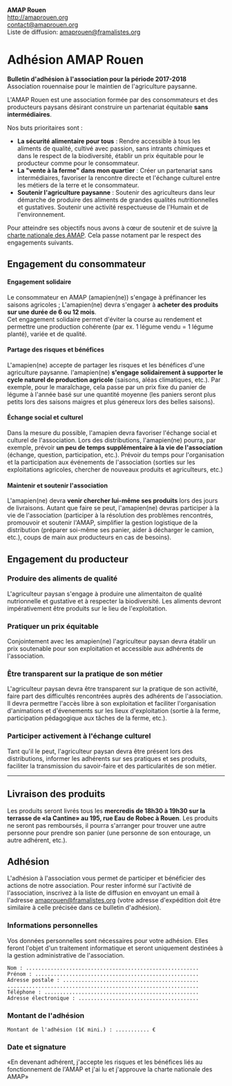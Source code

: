 **AMAP Rouen**  
http://amaprouen.org  
contact@amaprouen.org  
Liste de diffusion: amaprouen@framalistes.org

# Adhésion AMAP Rouen
**Bulletin d'adhésion à l'association pour la période 2017-2018**  
Association rouennaise pour le maintien de l'agriculture paysanne.  

L'AMAP Rouen est une association formée par des consommateurs et des producteurs paysans désirant construire un partenariat équitable **sans intermédiaires**.

Nos buts prioritaires sont : 

- **La sécurité alimentaire pour tous** : Rendre accessible à tous les aliments de qualité, cultivé avec passion, sans intrants chimiques et dans le respect de la biodiversité, établir un prix équitable pour le producteur comme pour le consommateur.
- **La "vente à la ferme" dans mon quartier** : Créer un partenariat sans intermédiaires, favoriser la rencontre directe et l'échange culturel entre les métiers de la terre et le consommateur.  
- **Soutenir l'agriculture paysanne** : Soutenir des agriculteurs dans leur démarche de produire des aliments de grandes qualités nutritionnelles et gustatives. Soutenir une activité respectueuse de l'Humain et de l'environnement.
 
Pour atteindre ses objectifs nous avons à cœur de soutenir et de suivre [la charte nationale des AMAP](http://miramap.org/IMG/pdf/charte_des_amap_mars_2014-2.pdf). Cela passe notament par le respect des engagements suivants.

## Engagement du consommateur

#### Engagement solidaire  
Le consommateur en AMAP (amapien(ne)) s'engage à préfinancer les saisons agricoles ; L'amapien(ne) devra s'engager à **acheter des produits sur une durée de 6 ou 12 mois**.  
Cet engagement solidaire permet d'éviter la course au rendement et permettre une production cohérente (par ex. 1 légume vendu = 1 légume planté), variée et de qualité. 

#### Partage des risques et bénéfices
L'amapien(ne) accepte de partager les risques et les bénéfices d'une agriculture paysanne. l'amapien(ne) **s'engage solidairement à supporter le cycle naturel de production agricole** (saisons, aléas climatiques, etc.). Par exemple, pour le maraîchage, cela passe par un prix fixe du panier de légume à l'année basé sur une quantité moyenne (les paniers seront plus petits lors des saisons maigres et plus génereux lors des belles saisons).

#### Échange social et culturel
Dans la mesure du possible, l'amapien devra favoriser l'échange social et culturel de l'association. Lors des distributions, l'amapien(ne) pourra, par exemple, prévoir **un peu de temps supplémentaire à la vie de l'association** (échange, question, participation, etc.). Prévoir du temps pour l'organisation et la participation aux événements de l'association (sorties sur les exploitations agricoles, chercher de nouveaux produits et agriculteurs, etc.)

#### Maintenir et soutenir l'association 
L'amapien(ne) devra **venir chercher lui-même ses produits** lors des jours de livraisons.
Autant que faire se peut, l'amapien(ne) devras participer à la vie de l'association (participer à la résolution des problèmes rencontrés, promouvoir et soutenir l'AMAP, simplifier la gestion logistique de la distribution (préparer soi-même ses panier, aider à décharger le camion, etc.), coups de main aux producteurs en cas de besoins).

## Engagement du producteur

### Produire des aliments de qualité
L'agriculteur paysan s'engage à produire une alimentaiton de qualité nutrionnelle et gustative et à respecter la biodiversité. Les aliments devront impérativement être produits sur le lieu de l'exploitation.

### Pratiquer un prix équitable
Conjointement avec les amapien(ne) l'agriculteur paysan devra établir un prix soutenable pour son exploitation et accessible aux adhérents de l'association.

### Être transparent sur la pratique de son métier
L'agriculteur paysan devra être transparent sur la pratique de son activité, faire part des difficultés rencontrées auprès des adhérents de l'association. Il devra permettre l'accès libre à son exploitation et faciliter l'organisation d'animations et d'évenements sur les lieux d'exploitation (sortie à la ferme, participation pédagogique aux tâches de la ferme, etc.).

### Participer activement à l'échange culturel
Tant qu'il le peut, l'agriculteur paysan devra être présent lors des distributions, informer les adhérents sur ses pratiques et ses produits, faciliter la transmission du savoir-faire et des particularités de son métier.

---

## Livraison des produits
Les produits seront livrés tous les **mercredis de 18h30 à 19h30 sur la terrasse de «la Cantine» au 195, rue Eau de Robec à Rouen**. Les produits ne seront pas remboursés, il pourra s'arranger pour trouver une autre personne pour prendre son panier (une personne de son entourage, un autre adhérent, etc.).

## Adhésion
L'adhésion à l'association vous permet de participer et bénéficier des actions de notre association. Pour rester informé sur l'activité de l'association, inscrivez à la liste de diffusion en envoyant un email à l'adresse amaprouen@framalistes.org (votre adresse d'expédition doit être similaire à celle précisée dans ce bulletin d'adhésion).

### Informations personnelles
Vos données personnelles sont nécessaires pour votre adhésion. Elles feront l'objet d'un traitement informatique et seront uniquement destinées à la gestion administrative de l'association.

    Nom : ........................................................  
    Prénom : .....................................................  
    Adresse postale : ............................................  
    ..............................................................  
    Téléphone : ..................................................  
    Adresse électronique : .......................................  

### Montant de l'adhésion
    Montant de l'adhésion (1€ mini.) : ........... €

### Date et signature
«En devenant adhérent, j'accepte les risques et les bénéfices liés au fonctionnement de l'AMAP et j'ai lu et j'approuve la charte nationale des AMAP»

